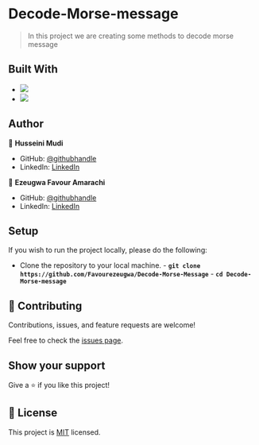 # Decode-Morse-message

> In this project we are creating some methods to decode morse message

## Built With

- ![](https://img.shields.io/badge/Github-blueviolet)
- ![](https://img.shields.io/badge/Ruby-red)

## Author

👤 **Husseini Mudi**

- GitHub: [@githubhandle](https://github.com/Profsain)
- LinkedIn: [LinkedIn](https://www.linkedin.com/in/profsain)

👤 **Ezeugwa Favour Amarachi**

- GitHub: [@githubhandle](https://github.com/Favourezeugwa)
- LinkedIn: [LinkedIn](https://www.linkedin.com/in/favour-amarachi-ezeugwa-a5bb31149/)

## Setup

If you wish to run the project locally, please do the following:

- Clone the repository to your local machine. - **`git clone https://github.com/Favourezeugwa/Decode-Morse-Message`** - **`cd Decode-Morse-message`**

## 🤝 Contributing

Contributions, issues, and feature requests are welcome!

Feel free to check the [issues page](https://github.com/Favourezeugwa/Decode-Morse-Message/issues).

## Show your support

Give a ⭐️ if you like this project!

## 📝 License

This project is [MIT](./MIT.md) licensed.
